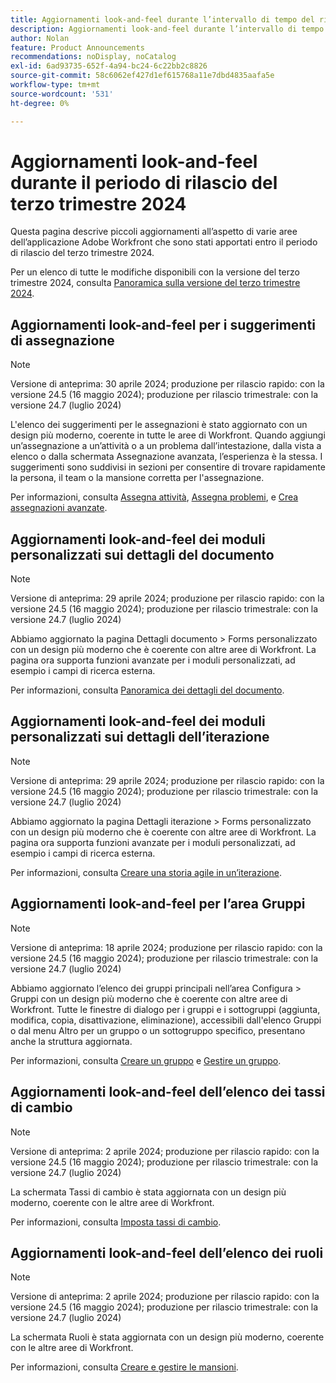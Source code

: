 ```yaml
---
title: Aggiornamenti look-and-feel durante l’intervallo di tempo del rilascio del terzo trimestre 2024
description: Aggiornamenti look-and-feel durante l’intervallo di tempo del rilascio del terzo trimestre 2024
author: Nolan
feature: Product Announcements
recommendations: noDisplay, noCatalog
exl-id: 6ad93735-652f-4a94-bc24-6c22bb2c8826
source-git-commit: 58c6062ef427d1ef615768a11e7dbd4835aafa5e
workflow-type: tm+mt
source-wordcount: '531'
ht-degree: 0%

---
```


# Aggiornamenti look-and-feel durante il periodo di rilascio del terzo trimestre 2024

Questa pagina descrive piccoli aggiornamenti all’aspetto di varie aree dell’applicazione Adobe Workfront che sono stati apportati entro il periodo di rilascio del terzo trimestre 2024.

Per un elenco di tutte le modifiche disponibili con la versione del terzo trimestre 2024, consulta [Panoramica sulla versione del terzo trimestre 2024](/help/quicksilver/product-announcements/product-releases/24-q3-release-activity/24-q3-release-overview.md).



## Aggiornamenti look-and-feel per i suggerimenti di assegnazione

>[!NOTE]
>
>Versione di anteprima: 30 aprile 2024; produzione per rilascio rapido: con la versione 24.5 (16 maggio 2024); produzione per rilascio trimestrale: con la versione 24.7 (luglio 2024)

L&#39;elenco dei suggerimenti per le assegnazioni è stato aggiornato con un design più moderno, coerente in tutte le aree di Workfront. Quando aggiungi un’assegnazione a un’attività o a un problema dall’intestazione, dalla vista a elenco o dalla schermata Assegnazione avanzata, l’esperienza è la stessa. I suggerimenti sono suddivisi in sezioni per consentire di trovare rapidamente la persona, il team o la mansione corretta per l&#39;assegnazione.

Per informazioni, consulta [Assegna attività](/help/quicksilver/manage-work/tasks/assign-tasks/assign-tasks.md), [Assegna problemi](/help/quicksilver/manage-work/issues/manage-issues/assign-issues.md), e [Crea assegnazioni avanzate](/help/quicksilver/manage-work/tasks/assign-tasks/create-advanced-assignments.md).

## Aggiornamenti look-and-feel dei moduli personalizzati sui dettagli del documento

>[!NOTE]
>
>Versione di anteprima: 29 aprile 2024; produzione per rilascio rapido: con la versione 24.5 (16 maggio 2024); produzione per rilascio trimestrale: con la versione 24.7 (luglio 2024)

Abbiamo aggiornato la pagina Dettagli documento > Forms personalizzato con un design più moderno che è coerente con altre aree di Workfront. La pagina ora supporta funzioni avanzate per i moduli personalizzati, ad esempio i campi di ricerca esterna.

Per informazioni, consulta [Panoramica dei dettagli del documento](/help/quicksilver/documents/managing-documents/document-details-overview.md).

## Aggiornamenti look-and-feel dei moduli personalizzati sui dettagli dell’iterazione

>[!NOTE]
>
>Versione di anteprima: 29 aprile 2024; produzione per rilascio rapido: con la versione 24.5 (16 maggio 2024); produzione per rilascio trimestrale: con la versione 24.7 (luglio 2024)

Abbiamo aggiornato la pagina Dettagli iterazione > Forms personalizzato con un design più moderno che è coerente con altre aree di Workfront. La pagina ora supporta funzioni avanzate per i moduli personalizzati, ad esempio i campi di ricerca esterna.

Per informazioni, consulta [Creare una storia agile in un’iterazione](/help/quicksilver/agile/use-scrum-in-an-agile-team/iterations/create-agile-story-in-iteration.md).

## Aggiornamenti look-and-feel per l’area Gruppi

>[!NOTE]
>
>Versione di anteprima: 18 aprile 2024; produzione per rilascio rapido: con la versione 24.5 (16 maggio 2024); produzione per rilascio trimestrale: con la versione 24.7 (luglio 2024)

Abbiamo aggiornato l’elenco dei gruppi principali nell’area Configura > Gruppi con un design più moderno che è coerente con altre aree di Workfront. Tutte le finestre di dialogo per i gruppi e i sottogruppi (aggiunta, modifica, copia, disattivazione, eliminazione), accessibili dall&#39;elenco Gruppi o dal menu Altro per un gruppo o un sottogruppo specifico, presentano anche la struttura aggiornata.

Per informazioni, consulta [Creare un gruppo](/help/quicksilver/administration-and-setup/manage-groups/create-and-manage-groups/create-a-group.md) e [Gestire un gruppo](/help/quicksilver/administration-and-setup/manage-groups/create-and-manage-groups/manage-a-group.md).

## Aggiornamenti look-and-feel dell’elenco dei tassi di cambio

>[!NOTE]
>
>Versione di anteprima: 2 aprile 2024; produzione per rilascio rapido: con la versione 24.5 (16 maggio 2024); produzione per rilascio trimestrale: con la versione 24.7 (luglio 2024)

La schermata Tassi di cambio è stata aggiornata con un design più moderno, coerente con le altre aree di Workfront.

Per informazioni, consulta [Imposta tassi di cambio](/help/quicksilver/administration-and-setup/manage-workfront/exchange-rates/set-up-exchange-rates.md).

## Aggiornamenti look-and-feel dell’elenco dei ruoli

>[!NOTE]
>
>Versione di anteprima: 2 aprile 2024; produzione per rilascio rapido: con la versione 24.5 (16 maggio 2024); produzione per rilascio trimestrale: con la versione 24.7 (luglio 2024)

La schermata Ruoli è stata aggiornata con un design più moderno, coerente con le altre aree di Workfront.

Per informazioni, consulta [Creare e gestire le mansioni](/help/quicksilver/administration-and-setup/set-up-workfront/organizational-setup/create-manage-job-roles.md).
